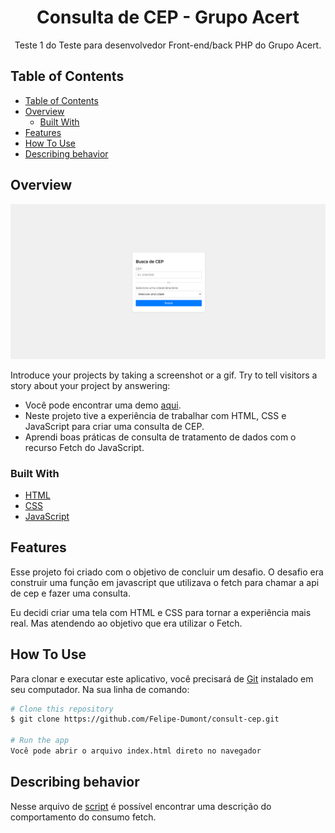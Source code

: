 <h1 align="center">Consulta de CEP - Grupo Acert </h1>

<div align="center">
   Teste 1 do Teste para desenvolvedor Front-end/back PHP do Grupo Acert.
</div>

<!-- TABLE OF CONTENTS -->

## Table of Contents

- [Table of Contents](#table-of-contents)
- [Overview](#overview)
  - [Built With](#built-with)
- [Features](#features)
- [How To Use](#how-to-use)
- [Describing behavior](#describing-behavior)

<!-- OVERVIEW -->

## Overview

![screenshot](https://github.com/Felipe-Dumont/consult-cep/blob/main/src/img/overview-01.png)

Introduce your projects by taking a screenshot or a gif. Try to tell visitors a story about your project by answering:

- Você pode encontrar uma demo [aqui](https://felipe-dumont.github.io/consult-cep/).
- Neste projeto tive a experiência de trabalhar com HTML, CSS e JavaScript para criar uma consulta de CEP.
- Aprendi boas práticas de consulta de tratamento de dados com o recurso Fetch do JavaScript.

### Built With

- [HTML](https://developer.mozilla.org/pt-BR/docs/Web/HTML)
- [CSS](https://developer.mozilla.org/pt-BR/docs/Web/CSS)
- [JavaScript](https://developer.mozilla.org/pt-BR/docs/Web/JavaScript)

## Features

Esse projeto foi criado com o objetivo de concluir um desafio. O desafio era construir uma função em javascript que utilizava o fetch para chamar a api de cep e fazer uma consulta.

Eu decidi criar uma tela com HTML e CSS para tornar a experiência mais real. Mas atendendo ao objetivo que era utilizar o Fetch.

## How To Use

Para clonar e executar este aplicativo, você precisará de [Git](https://git-scm.com) instalado em seu computador. Na sua linha de comando:

```bash
# Clone this repository
$ git clone https://github.com/Felipe-Dumont/consult-cep.git

# Run the app
Você pode abrir o arquivo index.html direto no navegador
```

## Describing behavior

Nesse arquivo de [script](https://github.com/Felipe-Dumont/consult-cep/blob/main/src/script.js) é possível encontrar uma descrição do comportamento do consumo fetch.
